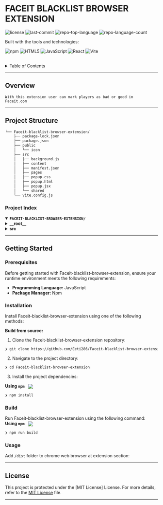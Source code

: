 <div align="left" style="position: relative;">
<h1>FACEIT BLACKLIST BROWSER EXTENSION</h1>
<p align="left">
	<img src="https://img.shields.io/github/license/Eeti286/Faceit-blacklist-browser-extension?style=for-the-badge&logo=opensourceinitiative&logoColor=white&color=127acb" alt="license">
	<img src="https://img.shields.io/github/last-commit/Eeti286/Faceit-blacklist-browser-extension?style=for-the-badge&logo=git&logoColor=white&color=127acb" alt="last-commit">
	<img src="https://img.shields.io/github/languages/top/Eeti286/Faceit-blacklist-browser-extension?style=for-the-badge&color=127acb" alt="repo-top-language">
	<img src="https://img.shields.io/github/languages/count/Eeti286/Faceit-blacklist-browser-extension?style=for-the-badge&color=127acb" alt="repo-language-count">
</p>
<p align="left">Built with the tools and technologies:</p>
<p align="left">
	<img src="https://img.shields.io/badge/npm-CB3837.svg?style=for-the-badge&logo=npm&logoColor=white" alt="npm">
	<img src="https://img.shields.io/badge/HTML5-E34F26.svg?style=for-the-badge&logo=HTML5&logoColor=white" alt="HTML5">
	<img src="https://img.shields.io/badge/JavaScript-F7DF1E.svg?style=for-the-badge&logo=JavaScript&logoColor=black" alt="JavaScript">
	<img src="https://img.shields.io/badge/React-61DAFB.svg?style=for-the-badge&logo=React&logoColor=black" alt="React">
	<img src="https://img.shields.io/badge/Vite-646CFF.svg?style=for-the-badge&logo=Vite&logoColor=white" alt="Vite">
</p>
</div>
<br clear="right">

<details><summary>Table of Contents</summary>

- [ Overview](#-overview)
- [ Features](#-features)
- [ Project Structure](#-project-structure)
  - [ Project Index](#-project-index)
- [ Getting Started](#-getting-started)
  - [ Prerequisites](#-prerequisites)
  - [ Installation](#-installation)
  - [ Usage](#-usage)
  - [ Testing](#-testing)
- [ Project Roadmap](#-project-roadmap)
- [ Contributing](#-contributing)
- [ License](#-license)
- [ Acknowledgments](#-acknowledgments)

</details>
<hr>

##  Overview

<code>With this extension user can mark players as bad or good in Faceit.com</code>

---


##  Project Structure

```sh
└── Faceit-blacklist-browser-extension/
    ├── package-lock.json
    ├── package.json
    ├── public
    │   └── icon
    ├── src
    │   ├── background.js
    │   ├── content
    │   ├── manifest.json
    │   ├── pages
    │   ├── popup.css
    │   ├── popup.html
    │   ├── popup.jsx
    │   └── shared
    └── vite.config.js
```


###  Project Index
<details open>
	<summary><b><code>FACEIT-BLACKLIST-BROWSER-EXTENSION/</code></b></summary>
	<details> <!-- __root__ Submodule -->
		<summary><b>__root__</b></summary>
		<blockquote>
			<table>
			<tr>
				<td><b><a href='https://github.com/Eeti286/Faceit-blacklist-browser-extension/blob/master/package-lock.json'>package-lock.json</a></b></td>
			</tr>
			<tr>
				<td><b><a href='https://github.com/Eeti286/Faceit-blacklist-browser-extension/blob/master/vite.config.js'>vite.config.js</a></b></td>
			</tr>
			<tr>
				<td><b><a href='https://github.com/Eeti286/Faceit-blacklist-browser-extension/blob/master/package.json'>package.json</a></b></td>
			</tr>
			</table>
		</blockquote>
	</details>
	<details> <!-- src Submodule -->
		<summary><b>src</b></summary>
		<blockquote>
			<table>
			<tr>
				<td><b><a href='https://github.com/Eeti286/Faceit-blacklist-browser-extension/blob/master/src/popup.jsx'>popup.jsx</a></b></td>
			</tr>
			<tr>
				<td><b><a href='https://github.com/Eeti286/Faceit-blacklist-browser-extension/blob/master/src/popup.html'>popup.html</a></b></td>
			</tr>
			<tr>
				<td><b><a href='https://github.com/Eeti286/Faceit-blacklist-browser-extension/blob/master/src/background.js'>background.js</a></b></td>
			</tr>
			<tr>
				<td><b><a href='https://github.com/Eeti286/Faceit-blacklist-browser-extension/blob/master/src/manifest.json'>manifest.json</a></b></td>
			</tr>
			<tr>
				<td><b><a href='https://github.com/Eeti286/Faceit-blacklist-browser-extension/blob/master/src/popup.css'>popup.css</a></b></td>
			</tr>
			</table>
			<details>
				<summary><b>shared</b></summary>
				<blockquote>
					<table>
					<tr>
						<td><b><a href='https://github.com/Eeti286/Faceit-blacklist-browser-extension/blob/master/src/shared/storage.js'>storage.js</a></b></td>
					</tr>
					</table>
				</blockquote>
			</details>
			<details>
				<blockquote>
					<table>
					<tr>
						<td><b><a href='https://github.com/Eeti286/Faceit-blacklist-browser-extension/blob/master/src/content/content.js'>content.js</a></b></td>
					</tr>
					<tr>
						<td><b><a href='https://github.com/Eeti286/Faceit-blacklist-browser-extension/blob/master/src/content/styles.css'>styles.css</a></b></td>
					</tr>
					</table>
				</blockquote>
			</details>
			<details>
				<summary><b>pages</b></summary>
				<blockquote>
					<table>
					<tr>
						<td><b><a href='https://github.com/Eeti286/Faceit-blacklist-browser-extension/blob/master/src/pages/indexStyle.css'>indexStyle.css</a></b></td>
					</tr>
					<tr>
						<td><b><a href='https://github.com/Eeti286/Faceit-blacklist-browser-extension/blob/master/src/pages/Popup.jsx'>Popup.jsx</a></b></td>
					</tr>
					</table>
				</blockquote>
			</details>
		</blockquote>
	</details>
</details>

---
##  Getting Started

###  Prerequisites

Before getting started with Faceit-blacklist-browser-extension, ensure your runtime environment meets the following requirements:

- **Programming Language:** JavaScript
- **Package Manager:** Npm


###  Installation

Install Faceit-blacklist-browser-extension using one of the following methods:

**Build from source:**

1. Clone the Faceit-blacklist-browser-extension repository:
```sh
❯ git clone https://github.com/Eeti286/Faceit-blacklist-browser-extension
```

2. Navigate to the project directory:
```sh
❯ cd Faceit-blacklist-browser-extension
```

3. Install the project dependencies:


**Using `npm`** &nbsp; [<img align="center" src="https://img.shields.io/badge/npm-CB3837.svg?style={badge_style}&logo=npm&logoColor=white" />](https://www.npmjs.com/)

```sh
❯ npm install
```




###  Build
Run Faceit-blacklist-browser-extension using the following command:
**Using `npm`** &nbsp; [<img align="center" src="https://img.shields.io/badge/npm-CB3837.svg?style={badge_style}&logo=npm&logoColor=white" />](https://www.npmjs.com/)

```sh
❯ npm run build
```


###  Usage
Add `/dist` folder to chrome web browser at extension section:




---

##  License

This project is protected under the [MIT License] License. For more details, refer to the [MIT License](https://choosealicense.com/licenses/mit) file.

---
